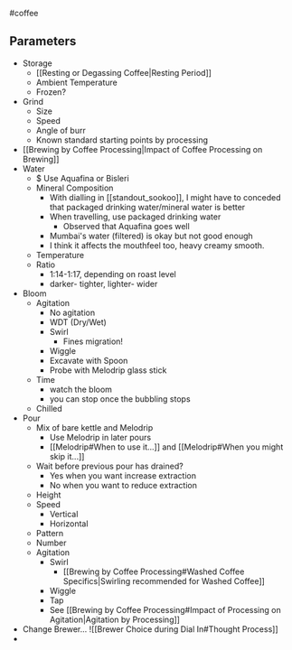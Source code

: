  #coffee 
## Parameters
- Storage 
	- [[Resting or Degassing Coffee|Resting Period]]
	- Ambient Temperature
	- Frozen?
- Grind
	- Size
	- Speed
	- Angle of burr
	- Known standard starting points by processing
- [[Brewing by Coffee Processing|Impact of Coffee Processing on Brewing]]
- Water
	- $ Use Aquafina or Bisleri
	- Mineral Composition
		- With dialling in [[standout_sookoo]], I might have to conceded that packaged drinking water/mineral water is better
		- When travelling, use packaged drinking water
			- Observed that Aquafina goes well 
		- Mumbai's water (filtered) is okay but not good enough
		- I think it affects the mouthfeel too, heavy creamy smooth.
	- Temperature
	- Ratio
		- 1:14-1:17, depending on roast level
		- darker- tighter, lighter- wider
- Bloom
	- Agitation
		- No agitation
		- WDT (Dry/Wet)
		- Swirl
			- Fines migration!
		- Wiggle
		- Excavate with Spoon
		- Probe with Melodrip glass stick
	- Time
		- watch the bloom
		- you can stop once the bubbling stops
	- Chilled
- Pour
	- Mix of bare kettle and Melodrip
		- Use Melodrip in later pours
		- [[Melodrip#When to use it...]] and [[Melodrip#When you might skip it...]]
	- Wait before previous pour has drained?
		- Yes when you want increase extraction
		- No when you want to reduce extraction
	- Height
	- Speed
		- Vertical
		- Horizontal
	- Pattern
	- Number
	- Agitation
		- Swirl 
			- [[Brewing by Coffee Processing#Washed Coffee Specifics|Swirling recommended for Washed Coffee]]
		- Wiggle
		- Tap
		- See [[Brewing by Coffee Processing#Impact of Processing on Agitation|Agitation by Processing]]
- Change Brewer... ![[Brewer Choice during Dial In#Thought Process]]
- 
